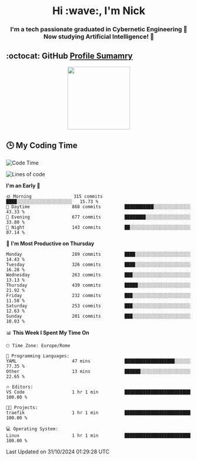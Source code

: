 <h1 align="center">Hi :wave:, I'm Nick</h1>

<h3 align="center">I'm a tech passionate graduated in Cybernetic Engineering 🤖<br>
Now studying Artificial Intelligence! 🧠</h3>


## :octocat: GitHub <a href="https://github.com/vn7n24fzkq/github-profile-summary-cards">Profile Sumamry</a>

<p align="center">
   <img style="height:170px;display:inline-block"  src="http://github-profile-summary-cards.vercel.app/api/cards/profile-details?username=CodeClimberNT&theme=github_dark" />
<!--    <img style="height:170px;display:inline-block"  src="http://github-profile-summary-cards.vercel.app/api/cards/repos-per-language?username=CodeClimberNT&theme=github_dark&exclude=" /> -->
</p>

 ## :clock3: My Coding Time 
 
<!--START_SECTION:waka-->
![Code Time](http://img.shields.io/badge/Code%20Time-373%20hrs%2036%20mins-blue)

![Lines of code](https://img.shields.io/badge/From%20Hello%20World%20I%27ve%20Written-3.2%20million%20lines%20of%20code-blue)

**I'm an Early 🐤** 

```text
🌞 Morning                315 commits         ████░░░░░░░░░░░░░░░░░░░░░   15.73 % 
🌆 Daytime                868 commits         ███████████░░░░░░░░░░░░░░   43.33 % 
🌃 Evening                677 commits         ████████░░░░░░░░░░░░░░░░░   33.80 % 
🌙 Night                  143 commits         ██░░░░░░░░░░░░░░░░░░░░░░░   07.14 % 
```
📅 **I'm Most Productive on Thursday** 

```text
Monday                   289 commits         ████░░░░░░░░░░░░░░░░░░░░░   14.43 % 
Tuesday                  326 commits         ████░░░░░░░░░░░░░░░░░░░░░   16.28 % 
Wednesday                263 commits         ███░░░░░░░░░░░░░░░░░░░░░░   13.13 % 
Thursday                 439 commits         █████░░░░░░░░░░░░░░░░░░░░   21.92 % 
Friday                   232 commits         ███░░░░░░░░░░░░░░░░░░░░░░   11.58 % 
Saturday                 253 commits         ███░░░░░░░░░░░░░░░░░░░░░░   12.63 % 
Sunday                   201 commits         ███░░░░░░░░░░░░░░░░░░░░░░   10.03 % 
```


📊 **This Week I Spent My Time On** 

```text
🕑︎ Time Zone: Europe/Rome

💬 Programming Languages: 
YAML                     47 mins             ███████████████████░░░░░░   77.35 % 
Other                    13 mins             ██████░░░░░░░░░░░░░░░░░░░   22.65 % 

🔥 Editors: 
VS Code                  1 hr 1 min          █████████████████████████   100.00 % 

🐱‍💻 Projects: 
traefik                  1 hr 1 min          █████████████████████████   100.00 % 

💻 Operating System: 
Linux                    1 hr 1 min          █████████████████████████   100.00 % 
```


 Last Updated on 31/10/2024 01:29:28 UTC
<!--END_SECTION:waka-->

